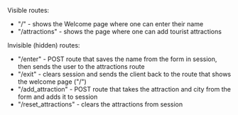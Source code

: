Visible routes:
- "/" - shows the Welcome page where one can enter their name
- "/attractions" - shows the page where one can add tourist attractions

Invisible (hidden) routes:
- "/enter" - POST route that saves the name from the form in session, then sends the user to the attractions route
- "/exit" - clears session and sends the client back to the route that shows the welcome page ("/")
- "/add_attraction" - POST route that takes the attraction and city from the form and adds it to session
- "/reset_attractions" - clears the attractions from session